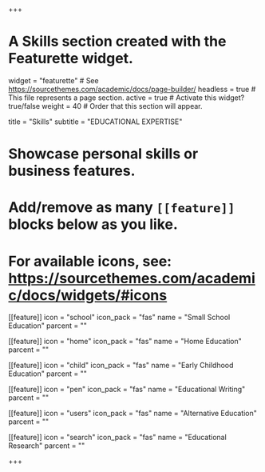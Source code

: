 +++
# A Skills section created with the Featurette widget.
widget = "featurette"  # See https://sourcethemes.com/academic/docs/page-builder/
headless = true  # This file represents a page section.
active = true  # Activate this widget? true/false
weight = 40  # Order that this section will appear.

title = "Skills"
subtitle = "EDUCATIONAL EXPERTISE"

# Showcase personal skills or business features.
# 
# Add/remove as many `[[feature]]` blocks below as you like.
# 
# For available icons, see: https://sourcethemes.com/academic/docs/widgets/#icons

[[feature]]
  icon = "school"
  icon_pack = "fas"
  name = "Small School Education"
  parcent = ""
  
[[feature]]
  icon = "home"
  icon_pack = "fas"
  name = "Home Education"
  parcent = ""
  
[[feature]]
  icon = "child"
  icon_pack = "fas"
  name = "Early Childhood Education"
  parcent = ""

[[feature]]
  icon = "pen"
  icon_pack = "fas"
  name = "Educational Writing"
  parcent = ""
  
[[feature]]
  icon = "users"
  icon_pack = "fas"
  name = "Alternative Education"
  parcent = ""
  
[[feature]]
  icon = "search"
  icon_pack = "fas"
  name = "Educational Research"
  parcent = ""

+++
